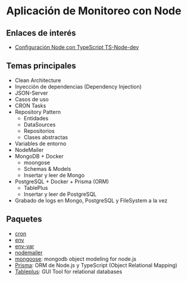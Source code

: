 # Aplicación de Monitoreo con Node

## Enlaces de interés
- [Configuración Node con TypeScript TS-Node-dev](https://gist.github.com/Klerith/3ba17e86dc4fabd8301a59699b9ffc0b)

## Temas principales
- Clean Architecture
- Inyección de dependencias (Dependency Injection)
- JSON-Server
- Casos de uso
- CRON Tasks
- Repository Pattern
    - Entidades
    - DataSources
    - Repositorios
    - Clases abstractas
- Variables de entorno
- NodeMailer
- MongoDB + Docker
    - moongose
    - Schemas & Models
    - Insertar y leer de Mongo
- PostgreSQL + Docker + Prisma (ORM)
    - TablePlus
    - Insertar y leer de PostgreSQL
- Grabado de logs en Mongo, PostgreSQL y FileSystem a la vez

## Paquetes
- [cron](https://www.npmjs.com/package/cron)
- [env](https://www.npmjs.com/package/dotenv)
- [env-var](https://www.npmjs.com/package/env-var)
- [nodemailer](https://www.npmjs.com/package/nodemailer)
- [mongoose](https://www.npmjs.com/package/mongoose): mongodb object modeling for node.js
- [Prisma](https://prisma.io): ORM de Node.js y TypeScript (Object Relational Mapping)
- [Tableplus](https://tableplus.com/): GUI Tool for relational databases